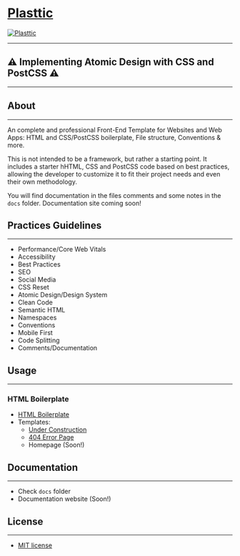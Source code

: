 # [Plasttic](https://plasttic.dev)

[![Plasttic](https://plasttic.dev/assets/img/social/default-banner-1200_630.png)](https://plasttic.dev)

---

## :warning: Implementing Atomic Design with CSS and PostCSS :warning:

---

## About

---

An complete and professional Front-End Template for Websites and Web Apps: HTML and CSS/PostCSS boilerplate, File structure, Conventions & more.

This is not intended to be a framework, but rather a starting point. It includes a starter hHTML, CSS and PostCSS code based on best practices, allowing the developer to customize it to fit their project needs and even their own methodology.

You will find documentation in the files comments and some notes in the `docs` folder. Documentation site coming soon!

## Practices Guidelines

---

- Performance/Core Web Vitals
- Accessibility
- Best Practices
- SEO
- Social Media
- CSS Reset
- Atomic Design/Design System
- Clean Code
- Semantic HTML
- Namespaces
- Conventions
- Mobile First
- Code Splitting
- Comments/Documentation

## Usage

---

### HTML Boilerplate

- [HTML Boilerplate](https://boilerplate.plasttic.dev/boilerplate.txt)
- Templates:
  - [Under Construction](https://boilerplate.plasttic.dev/temporary.html)
  - [404 Error Page](https://boilerplate.plasttic.dev/404.html)
  - Homepage (Soon!)

## Documentation

---

- Check `docs` folder
- Documentation website (Soon!)

## License

---

- [MIT license](https://opensource.org/licenses/MIT)
